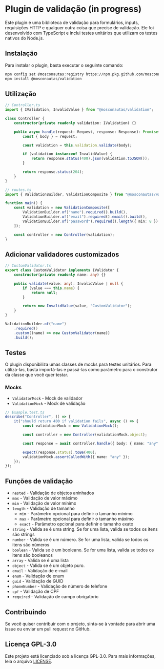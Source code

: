 # Plugin de validação (in progress)

Este plugin é uma biblioteca de validação para formulários, inputs, requisições HTTP e qualquer outra coisa que precise de validação. Ele foi desenvolvido com TypeScript e inclui testes unitários que utilizam os testes nativos do Node.js.

## Instalação

Para instalar o plugin, basta executar o seguinte comando:

```bash
npm config set @mosconautas:registry https://npm.pkg.github.com/mosconautas
npm install @mosconautas/validation
```

## Utilização

```typescript
// Controller.ts
import { IValidation, InvalidValue } from "@mosconautas/validation";

class Controller {
    constructor(private readonly validation: IValidation) {}

    public async handle(request: Request, response: Response): Promise<Response> {
        const { body } = request;

        const validation = this.validation.validate(body);

        if (validation instanceof InvalidValue) {
            return response.status(400).json(validation.toJSON());
        }

        return response.status(204);
    }
}
```

```typescript
// routes.ts
import { ValidationBuilder, ValidationComposite } from "@mosconautas/validation";

function main() {
    const validation = new ValidationComposite([
        ValidationBuilder.of("name").required().build(),
        ValidationBuilder.of("email").required().email().build(),
        ValidationBuilder.of("password").required().length({ min: 8 }).build(),
    ]);

    const controller = new Controller(validation);
}
```

## Adicionar validadores customizados

```typescript
// CustomValidator.ts
export class CustomValidator implements IValidator {
    constructor(private readonly name: any) {}

    public validate(value: any): InvalidValue | null {
        if (value === this.name) {
            return null;
        }

        return new InvalidValue(value, "CustomValidator");
    }
}

ValidationBuilder.of("name")
    .required()
    .custom((name) => new CustomValidator(name))
    .build();
```

## Testes

O plugin disponibiliza umas classes de mocks para testes unitários. Para utilizá-las, basta importá-las e passá-las como parâmetro para o construtor da classe que você quer testar.

### Mocks

-   `ValidatorMock` - Mock de validador
-   `ValidationMock` - Mock de validação

```typescript
// Example.test.ts
describe("Controller", () => {
    it("should return 400 if validation fails", async () => {
        const validationMock = new ValidationMock();

        const controller = new Controller(validationMock.object);

        const response = await controller.handle({ body: { name: "any" } }, {});

        expect(response.status).toBe(400);
        validationMock.assertCalledWith({ name: "any" });
    });
});
```

## Funções de validação

-   `nested` - Validação de objetos aninhados
-   `max` - Validação de valor máximo
-   `min` - Validação de valor mínimo
-   `length` - Validação de tamanho
    -   `min` - Parâmetro opcional para definir o tamanho mínimo
    -   `max` - Parâmetro opcional para definir o tamanho máximo
    -   `exact` - Parâmetro opcional para definir o tamanho exato
-   `string` - Valida se é uma string. Se for uma lista, valida se todos os itens são strings
-   `number` - Valida se é um número. Se for uma lista, valida se todos os itens são números
-   `boolean` - Valida se é um booleano. Se for uma lista, valida se todos os itens são booleanos
-   `array` - Valida se é uma lista
-   `object` - Valida se é um objeto puro.
-   `email` - Validação de e-mail
-   `enum` - Validação de enum
-   `guid` - Validação de GUID
-   `phoneNumber` - Validação de número de telefone
-   `cpf` - Validação de CPF
-   `required` - Validação de campo obrigatório

## Contribuindo

Se você quiser contribuir com o projeto, sinta-se à vontade para abrir uma issue ou enviar um pull request no GitHub.

## Licença GPL-3.0

Este projeto está licenciado sob a licença GPL-3.0. Para mais informações, leia o arquivo [LICENSE](LICENSE).
